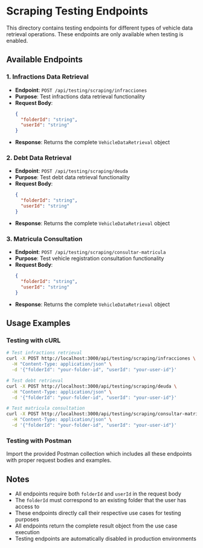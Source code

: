 # Scraping Testing Endpoints

This directory contains testing endpoints for different types of vehicle data retrieval operations. These endpoints are only available when testing is enabled.

## Available Endpoints

### 1. Infractions Data Retrieval
- **Endpoint**: `POST /api/testing/scraping/infracciones`
- **Purpose**: Test infractions data retrieval functionality
- **Request Body**:
  ```json
  {
    "folderId": "string",
    "userId": "string"
  }
  ```
- **Response**: Returns the complete `VehicleDataRetrieval` object

### 2. Debt Data Retrieval
- **Endpoint**: `POST /api/testing/scraping/deuda`
- **Purpose**: Test debt data retrieval functionality
- **Request Body**:
  ```json
  {
    "folderId": "string",
    "userId": "string"
  }
  ```
- **Response**: Returns the complete `VehicleDataRetrieval` object

### 3. Matricula Consultation
- **Endpoint**: `POST /api/testing/scraping/consultar-matricula`
- **Purpose**: Test vehicle registration consultation functionality
- **Request Body**:
  ```json
  {
    "folderId": "string",
    "userId": "string"
  }
  ```
- **Response**: Returns the complete `VehicleDataRetrieval` object

## Usage Examples

### Testing with cURL

```bash
# Test infractions retrieval
curl -X POST http://localhost:3000/api/testing/scraping/infracciones \
  -H "Content-Type: application/json" \
  -d '{"folderId": "your-folder-id", "userId": "your-user-id"}'

# Test debt retrieval
curl -X POST http://localhost:3000/api/testing/scraping/deuda \
  -H "Content-Type: application/json" \
  -d '{"folderId": "your-folder-id", "userId": "your-user-id"}'

# Test matricula consultation
curl -X POST http://localhost:3000/api/testing/scraping/consultar-matricula \
  -H "Content-Type: application/json" \
  -d '{"folderId": "your-folder-id", "userId": "your-user-id"}'
```

### Testing with Postman

Import the provided Postman collection which includes all these endpoints with proper request bodies and examples.

## Notes

- All endpoints require both `folderId` and `userId` in the request body
- The `folderId` must correspond to an existing folder that the user has access to
- These endpoints directly call their respective use cases for testing purposes
- All endpoints return the complete result object from the use case execution
- Testing endpoints are automatically disabled in production environments 
